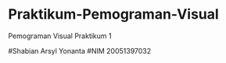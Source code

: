 # Praktikum-Pemograman-Visual
Pemograman Visual Praktikum 1


#Shabian Arsyl Yonanta
#NIM 20051397032
